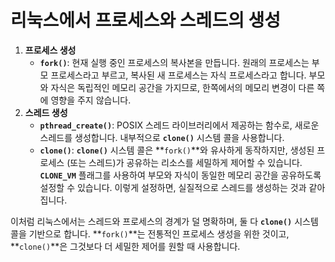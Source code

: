 # 리눅스에서 프로세스와 스레드의 생성

1. **프로세스 생성**
   * **`fork()`**: 현재 실행 중인 프로세스의 복사본을 만듭니다. 원래의 프로세스는 부모 프로세스라고 부르고, 복사된 새 프로세스는 자식 프로세스라고 합니다. 부모와 자식은 독립적인 메모리 공간을 가지므로, 한쪽에서의 메모리 변경이 다른 쪽에 영향을 주지 않습니다.
2. **스레드 생성**
   * **`pthread_create()`**: POSIX 스레드 라이브러리에서 제공하는 함수로, 새로운 스레드를 생성합니다. 내부적으로 **`clone()`** 시스템 콜을 사용합니다.
   * **`clone()`**: **`clone()`** 시스템 콜은 \*\*`fork()`\*\*와 유사하게 동작하지만, 생성된 프로세스 (또는 스레드)가 공유하는 리소스를 세밀하게 제어할 수 있습니다. **`CLONE_VM`** 플래그를 사용하여 부모와 자식이 동일한 메모리 공간을 공유하도록 설정할 수 있습니다. 이렇게 설정하면, 실질적으로 스레드를 생성하는 것과 같아집니다.

이처럼 리눅스에서는 스레드와 프로세스의 경계가 덜 명확하며, 둘 다 **`clone()`** 시스템 콜을 기반으로 합니다. \*\*`fork()`\*\*는 전통적인 프로세스 생성을 위한 것이고, \*\*`clone()`\*\*은 그것보다 더 세밀한 제어를 원할 때 사용합니다.
